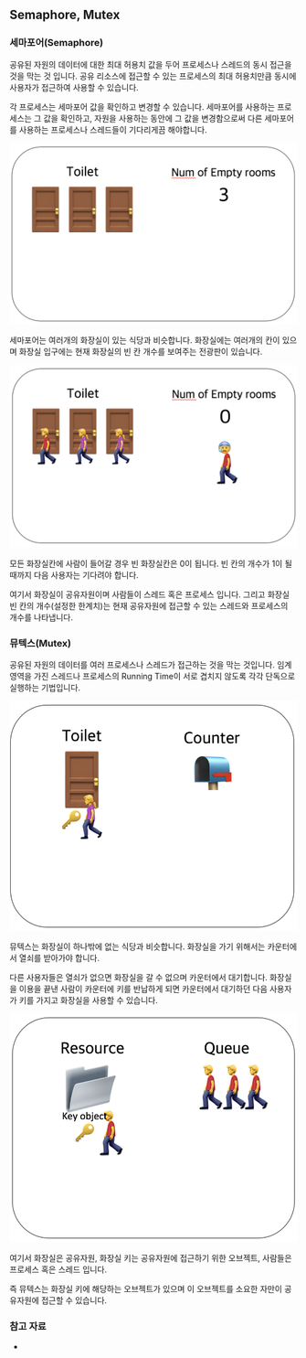 ## Semaphore, Mutex

### 세마포어(Semaphore)

공유된 자원의 데이터에 대한 최대 허용치 값을 두어 프로세스나 스레드의 동시 접근을 것을 막는 것 입니다.
공유 리소스에 접근할 수 있는 프로세스의 최대 허용치만큼 동시에 사용자가 접근하여 사용할 수 있습니다.

각 프로세스는 세마포어 값을 확인하고 변경할 수 있습니다. 세마포어를 사용하는 프로세스는 그 값을 확인하고, 자원을 사용하는 동안에 그 값을 변경함으로써 다른 세마포어를 사용하는 프로세스나 스레드들이 기다리게끔 해야합니다.

![](./se.png)

세마포어는 여러개의 화장실이 있는 식당과 비슷합니다. 화장실에는 여러개의 칸이 있으며 화장실 입구에는 현재 화장실의 빈 칸 개수를 보여주는 전광판이 있습니다.

![](./se1.png)

모든 화장실칸에 사람이 들어갈 경우 빈 화장실칸은 0이 됩니다. 빈 칸의 개수가 1이 될 때까지 다음 사용자는 기다려야 합니다.

여기서 화장실이 공유자원이며 사람들이 스레드 혹은 프로세스 입니다. 그리고 화장실 빈 칸의 개수(설정한 한계치)는 현재 공유자원에 접근할 수 있는 스레드와 프로세스의 개수를 나타냅니다.

### 뮤텍스(Mutex)

공유된 자원의 데이터를 여러 프로세스나 스레드가 접근하는 것을 막는 것입니다.
임계영역을 가진 스레드나 프로세스의 Running Time이 서로 겹치지 않도록 각각 단독으로 실행하는 기법입니다.

![](./mu.png)

뮤텍스는 화장실이 하나밖에 없는 식당과 비슷합니다. 화장실을 가기 위해서는 카운터에서 열쇠를 받아가야 합니다.

다른 사용자들은 열쇠가 없으면 화장실을 갈 수 없으며 카운터에서 대기합니다. 화장실을 이용을 끝낸 사람이 카운터에 키를 반납하게 되면 카운터에서 대기하던 다음 사용자가 키를 가지고 화장실을 사용할 수 있습니다.

![](./mu1.png)

여기서 화장실은 공유자원, 화장실 키는 공유자원에 접근하기 위한 오브젝트, 사람들은 프로세스 혹은 스레드 입니다.

즉 뮤텍스는 화장실 키에 해당하는 오브젝트가 있으며 이 오브젝트를 소요한 자만이 공유자원에 접근할 수 있습니다.

### 참고 자료

- [](https://velog.io/@wonseok97/%EC%8A%A4%EB%A0%88%EB%93%9C%EC%9D%98-%EB%8F%99%EA%B8%B0%ED%99%94-%EB%AC%B8%EC%A0%9C%EC%99%80-%ED%95%B4%EA%B2%B0%EB%B2%95)
